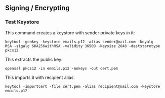 ## Signing / Encrypting

### Test Keystore

This command creates a keystore with sender private keys in it:

```
keytool -genkey -keystore emails.p12 -alias sender@mail.com -keyalg RSA -sigalg SHA256withRSA -validity 36500 -keysize 2048 -deststoretype pkcs12
```

This extracts the public key:

```
openssl pkcs12 -in emails.p12 -nokeys -out cert.pem
```

This imports it with recipient alias:

```
keytool -importcert -file cert.pem -alias recipient@mail.com -keystore emails.p12
```